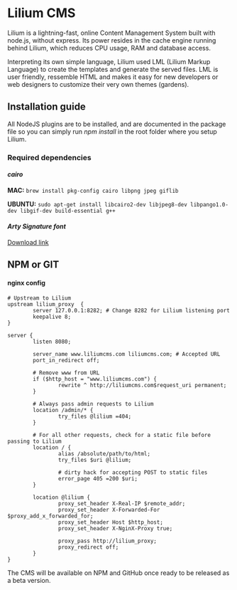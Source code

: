 # Lilium CMS #

Lilium is a lightning-fast, online Content Management System built with node.js, without express. Its power resides in the cache engine running behind Lilium, which reduces CPU usage, RAM and database access.

Interpreting its own simple language, Lilium used LML (Lilium Markup Language) to create the templates and generate the served files. LML is user friendly, ressemble HTML and makes it easy for new developers or web designers to customize their very own themes (gardens).

## Installation guide

All NodeJS plugins are to be installed, and are documented in the package file so you can simply run *npm install* in the root folder where you setup Lilium.

### Required dependencies
#### *cairo*
**MAC:** `brew install pkg-config cairo libpng jpeg giflib`

**UBUNTU:**
`sudo apt-get install libcairo2-dev libjpeg8-dev libpango1.0-dev libgif-dev build-essential g++`

#### *Arty Signature font*
[Download link](http://www.1001fonts.com/arty-signature-font.html)
## NPM or GIT

#### nginx config

```
# Upstream to Lilium
upstream lilium_proxy  {
        server 127.0.0.1:8282; # Change 8282 for Lilium listening port
        keepalive 8;
}

server {
        listen 8080;

        server_name www.liliumcms.com liliumcms.com; # Accepted URL
        port_in_redirect off;

        # Remove www from URL
        if ($http_host = "www.liliumcms.com") { 
                rewrite ^ http://liliumcms.com$request_uri permanent;
        }

        # Always pass admin requests to Lilium
        location /admin/* {
                try_files @lilium =404;
        }

        # For all other requests, check for a static file before passing to Lilium
        location / {
                alias /absolute/path/to/html;
                try_files $uri @lilium;

                # dirty hack for accepting POST to static files
                error_page 405 =200 $uri;
        }

        location @lilium {
                proxy_set_header X-Real-IP $remote_addr;
                proxy_set_header X-Forwarded-For $proxy_add_x_forwarded_for;
                proxy_set_header Host $http_host;
                proxy_set_header X-NginX-Proxy true;

                proxy_pass http://lilium_proxy;
                proxy_redirect off;
        }
}
```


The CMS will be available on NPM and GitHub once ready to be released as a beta version.